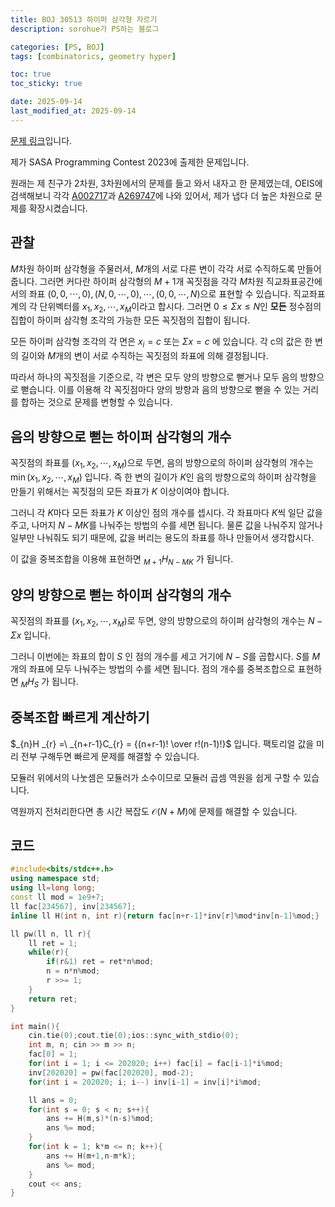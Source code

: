 ```yaml
---
title: BOJ 30513 하이퍼 삼각형 자르기
description: sorohue가 PS하는 블로그

categories: [PS, BOJ]
tags: [combinatorics, geometry hyper]

toc: true
toc_sticky: true

date: 2025-09-14
last_modified_at: 2025-09-14
---
```


[문제 링크](https://boj.kr/30513)입니다.

제가 SASA Programming Contest 2023에 출제한 문제입니다.

원래는 제 친구가 2차원, 3차원에서의 문제를 들고 와서 내자고 한 문제였는데, OEIS에 검색해보니 각각 [A002717](https://oeis.org/A002717)과 [A269747](https://oeis.org/A269747)에 나와 있어서, 제가 냅다 더 높은 차원으로 문제를 확장시켰습니다.

## 관찰

$M$차원 하이퍼 삼각형을 주물러서, $M$개의 서로 다른 변이 각각 서로 수직하도록 만들어줍니다. 그러면 커다란 하이퍼 삼각형의 $M+1$개 꼭짓점을 각각 $M$차원 직교좌표공간에서의 좌표 $(0,0,\cdots,0),(N,0,\cdots,0),\cdots,(0,0,\cdots,N)$으로 표현할 수 있습니다. 직교좌표계의 각 단위벡터를 $x_1, x_2, \cdots , x_M$이라고 합시다. 그러면 $0 \le \Sigma x \le N$인 **모든** 정수점의 집합이 하이퍼 삼각형 조각의 가능한 모든 꼭짓점의 집합이 됩니다.

모든 하이퍼 삼각형 조각의 각 면은 $x_i = c$ 또는 $\Sigma x = c$ 에 있습니다. 각 c의 값은 한 변의 길이와 $M$개의 변이 서로 수직하는 꼭짓점의 좌표에 의해 결정됩니다.

따라서 하나의 꼭짓점을 기준으로, 각 변은 모두 양의 방향으로 뻗거나 모두 음의 방향으로 뻗습니다. 이를 이용해 각 꼭짓점마다 양의 방향과 음의 방향으로 뻗을 수 있는 거리를 합하는 것으로 문제를 변형할 수 있습니다.

## 음의 방향으로 뻗는 하이퍼 삼각형의 개수

꼭짓점의 좌표를 $(x_1, x_2, \cdots, x_M)$으로 두면, 음의 방향으로의 하이퍼 삼각형의 개수는 $\min(x_1, x_2, \cdots, x_M)$ 입니다. 즉 한 변의 길이가 $K$인 음의 방향으로의 하이퍼 삼각형을 만들기 위해서는 꼭짓점의 모든 좌표가 $K$ 이상이여야 합니다.

그러니 각 $K$마다 모든 좌표가 $K$ 이상인 점의 개수를 셉시다. 각 좌표마다 $K$씩 일단 값을 주고, 나머지 $N-MK$를 나눠주는 방법의 수를 세면 됩니다. 물론 값을 나눠주지 않거나 일부만 나눠줘도 되기 때문에, 값을 버리는 용도의 좌표를 하나 만들어서 생각합시다.

이 값을 중복조합을 이용해 표현하면 $_{M+1} H _{N-MK}$ 가 됩니다.

## 양의 방향으로 뻗는 하이퍼 삼각형의 개수

꼭짓점의 좌표를 $(x_1, x_2, \cdots, x_M)$로 두면, 양의 방향으로의 하이퍼 삼각형의 개수는 $N-\Sigma x$ 입니다.

그러니 이번에는 좌표의 합이 $S$ 인 점의 개수를 세고 거기에 $N-S$를 곱합시다. $S$를 $M$개의 좌표에 모두 나눠주는 방법의 수를 세면 됩니다. 점의 개수를 중복조합으로 표현하면 $_{M} H _{S}$ 가 됩니다.

## 중복조합 빠르게 계산하기

$_{n}H _{r} =\  _{n+r-1}C_{r} = {(n+r-1)! \over r!(n-1)!}$ 입니다. 팩토리얼 값을 미리 전부 구해두면 빠르게 문제를 해결할 수 있습니다.

모듈러 위에서의 나눗셈은 모듈러가 소수이므로 모듈러 곱셈 역원을 쉽게 구할 수 있습니다.

역원까지 전처리한다면 총 시간 복잡도 $\mathcal{O}(N+M)$에 문제를 해결할 수 있습니다.

## 코드

```cpp
#include<bits/stdc++.h>
using namespace std;
using ll=long long;
const ll mod = 1e9+7;
ll fac[234567], inv[234567];
inline ll H(int n, int r){return fac[n+r-1]*inv[r]%mod*inv[n-1]%mod;}

ll pw(ll n, ll r){
    ll ret = 1;
    while(r){
        if(r&1) ret = ret*n%mod;
        n = n*n%mod;
        r >>= 1;
    }
    return ret;
}

int main(){
    cin.tie(0);cout.tie(0);ios::sync_with_stdio(0);
    int m, n; cin >> m >> n;
    fac[0] = 1;
    for(int i = 1; i <= 202020; i++) fac[i] = fac[i-1]*i%mod;
    inv[202020] = pw(fac[202020], mod-2);
    for(int i = 202020; i; i--) inv[i-1] = inv[i]*i%mod;

    ll ans = 0;
    for(int s = 0; s < n; s++){
        ans += H(m,s)*(n-s)%mod;
        ans %= mod;
    }
    for(int k = 1; k*m <= n; k++){
        ans += H(m+1,n-m*k);
        ans %= mod;
    }
    cout << ans;
}
```
